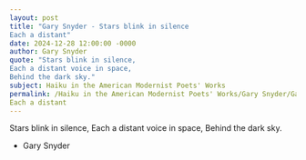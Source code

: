 ```yaml
---
layout: post
title: "Gary Snyder - Stars blink in silence
Each a distant"
date: 2024-12-28 12:00:00 -0000
author: Gary Snyder
quote: "Stars blink in silence,
Each a distant voice in space,
Behind the dark sky."
subject: Haiku in the American Modernist Poets' Works
permalink: /Haiku in the American Modernist Poets' Works/Gary Snyder/Gary Snyder - Stars blink in silence
Each a distant
---
```


Stars blink in silence,
Each a distant voice in space,
Behind the dark sky.

- Gary Snyder
